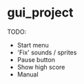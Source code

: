 # gui_project

 TODO: 
 - Start menu
 - 'Fix' sounds / sprites
 - Pause button
 - Show high score
 - Manual
 
